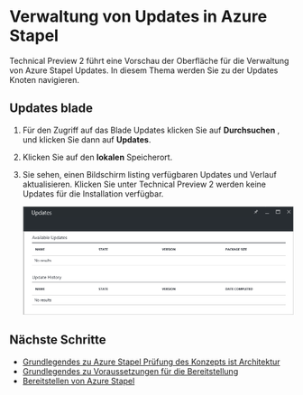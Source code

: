 <properties
    pageTitle="Updates in Azure Stapel | Microsoft Azure"
    description="Informationen Sie zu Updates in Azure Stapel"
    services="azure-stack"
    documentationCenter=""
    authors="HeathL17"
    manager="byronr"
    editor=""/>

<tags
    ms.service="azure-stack"
    ms.workload="na"
    ms.tgt_pltfrm="na"
    ms.devlang="na"
    ms.topic="article"
    ms.date="09/26/2016"
    ms.author="Helaw"/>

# <a name="updates-management-in-azure-stack"></a>Verwaltung von Updates in Azure Stapel
Technical Preview 2 führt eine Vorschau der Oberfläche für die Verwaltung von Azure Stapel Updates.  In diesem Thema werden Sie zu der Updates Knoten navigieren.  

## <a name="updates-blade"></a>Updates blade
1.  Für den Zugriff auf das Blade Updates klicken Sie auf **Durchsuchen** , und klicken Sie dann auf **Updates**.

2.  Klicken Sie auf den **lokalen** Speicherort.

3.  Sie sehen, einen Bildschirm listing verfügbaren Updates und Verlauf aktualisieren.  Klicken Sie unter Technical Preview 2 werden keine Updates für die Installation verfügbar.  

    ![Bildschirm mit keine verfügbaren Updates aktualisiert](./media/azure-stack-updates/image1.png)




## <a name="next-steps"></a>Nächste Schritte
- [Grundlegendes zu Azure Stapel Prüfung des Konzepts ist Architektur](azure-stack-architecture.md)      
- [Grundlegendes zu Voraussetzungen für die Bereitstellung](azure-stack-deploy.md)
- [Bereitstellen von Azure Stapel](azure-stack-run-powershell-script.md)
 
    
  

  


